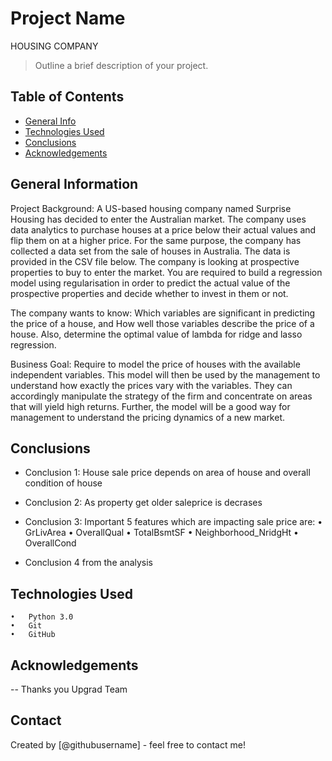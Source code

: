 # Project Name
HOUSING COMPANY
> Outline a brief description of your project.


## Table of Contents
* [General Info](#general-information)
* [Technologies Used](#technologies-used)
* [Conclusions](#conclusions)
* [Acknowledgements](#acknowledgements)

<!-- You can include any other section that is pertinent to your problem -->

## General Information
Project Background:
A US-based housing company named Surprise Housing has decided to enter the Australian market. The company uses data analytics to purchase houses at a price below their actual values and flip them on at a higher price. For the same purpose, the company has collected a data set from the sale of houses in Australia. The data is provided in the CSV file below. The company is looking at prospective properties to buy to enter the market. You are required to build a regression model using regularisation in order to predict the actual value of the prospective properties and decide whether to invest in them or not.

The company wants to know:
Which variables are significant in predicting the price of a house, and How well those variables describe the price of a house. Also, determine the optimal value of lambda for ridge and lasso regression.

Business Goal:
Require to model the price of houses with the available independent variables. This model will then be used by the management to understand how exactly the prices vary with the variables. They can accordingly manipulate the strategy of the firm and concentrate on areas that will yield high returns. Further, the model will be a good way for management to understand the pricing dynamics of a new market.

<!-- You don't have to answer all the questions - just the ones relevant to your project. -->

## Conclusions
- Conclusion 1: House sale price depends on area of house and overall condition of house
- Conclusion 2: As property get older saleprice is decrases
- Conclusion 3: Important 5 features which are impacting sale price are:
    •	GrLivArea
    •	OverallQual
    •	TotalBsmtSF
    •	Neighborhood_NridgHt
    •	OverallCond

- Conclusion 4 from the analysis

<!-- You don't have to answer all the questions - just the ones relevant to your project. -->


## Technologies Used
    •	Python 3.0
    •	Git
    •	GitHub


<!-- As the libraries versions keep on changing, it is recommended to mention the version of library used in this project -->

## Acknowledgements
-- Thanks you Upgrad Team

## Contact
Created by [@githubusername] - feel free to contact me!


<!-- Optional -->
<!-- ## License -->
<!-- This project is open source and available under the [... License](). -->

<!-- You don't have to include all sections - just the one's relevant to your project -->